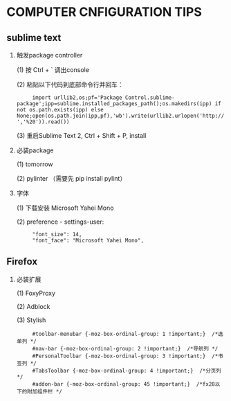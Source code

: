 COMPUTER CNFIGURATION TIPS
=============================

sublime text
----------------

1. 触发package controller

    (1) 按 Ctrl + ` 调出console

    (2) 粘贴以下代码到底部命令行并回车：
        
            import urllib2,os;pf='Package Control.sublime-package';ipp=sublime.installed_packages_path();os.makedirs(ipp) if not os.path.exists(ipp) else None;open(os.path.join(ipp,pf),'wb').write(urllib2.urlopen('http://sublime.wbond.net/'+pf.replace(' ','%20')).read())

    (3) 重启Sublime Text 2, Ctrl + Shift + P, install

2. 必装package

    (1) tomorrow

    (2) pylinter （需要先 pip install pylint）

3. 字体

    (1) 下载安装 Microsoft Yahei Mono

    (2) preference - settings-user:

            "font_size": 14,
            "font_face": "Microsoft Yahei Mono",


Firefox
------------

1. 必装扩展

    (1) FoxyProxy

    (2) Adblock

    (3) Stylish

            #toolbar-menubar {-moz-box-ordinal-group: 1 !important;}  /*选单列 */
            #nav-bar {-moz-box-ordinal-group: 2 !important;}  /*导航列 */
            #PersonalToolbar {-moz-box-ordinal-group: 3 !important;}  /*书签列 */
            #TabsToolbar {-moz-box-ordinal-group: 4 !important;}  /*分页列 */
            #addon-bar {-moz-box-ordinal-group: 45 !important;}  /*fx28以下的附加组件栏 */